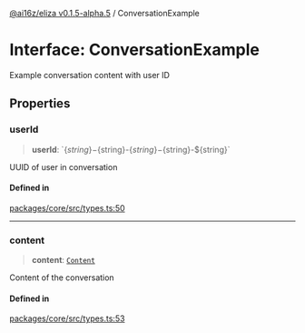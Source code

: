 [@ai16z/eliza v0.1.5-alpha.5](../index.md) / ConversationExample

# Interface: ConversationExample

Example conversation content with user ID

## Properties

### userId

> **userId**: \`$\{string\}-$\{string\}-$\{string\}-$\{string\}-$\{string\}\`

UUID of user in conversation

#### Defined in

[packages/core/src/types.ts:50](https://github.com/meliksahgurtemel/eliza/blob/main/packages/core/src/types.ts#L50)

***

### content

> **content**: [`Content`](Content.md)

Content of the conversation

#### Defined in

[packages/core/src/types.ts:53](https://github.com/meliksahgurtemel/eliza/blob/main/packages/core/src/types.ts#L53)
